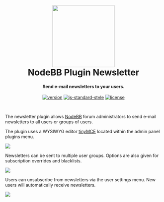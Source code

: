 <h1 align="center">
  <a href="https://community.nodebb.org/topic/4481"><img src="http://puu.sh/pcIZI/600b1c04a9.svg" height="200" with="200"></a>
  <br>
  NodeBB Plugin Newsletter
  <br>
</h1>

<h4 align="center">Send e-mail newsletters to your users.</h4>

<p align="center">
  <a href="https://www.npmjs.com/package/nodebb-plugin-newsletter"><img src="https://img.shields.io/npm/v/nodebb-plugin-newsletter?maxAge=2592000&style=for-the-badge&color=ffcccc" alt="version"></a>
  <!--<a href="https://travis-ci.org/yariplus/nodebb-plugin-newsletter"><img src="https://img.shields.io/travis/yariplus/nodebb-plugin-newsletter.svg?maxAge=2592000&style=plastic" alt="Travis CI"></a>-->
  <!--<a href="https://codeclimate.com/github/yariplus/nodebb-plugin-newsletter/coverage"><img src="https://img.shields.io/codeclimate/coverage/github/yariplus/nodebb-plugin-newsletter.svg?maxAge=2592000&style=plastic"></a>-->
  <a href="http://standardjs.com/"><img src="https://img.shields.io/badge/code%20style-standard-ff69b4?maxAge=2592000&style=for-the-badge&color=88ccee" alt="js-standard-style"></a>
  <a href="https://raw.githubusercontent.com/yariplus/nodebb-plugin-newsletter/master/LICENSE"><img src="https://img.shields.io/npm/l/nodebb-plugin-newsletter?maxAge=2592000&style=for-the-badge&color=eeccee" alt="license"></a>
</p>

<br>

<p>
The newsletter plugin allows <a href="https://nodebb.org/">NodeBB</a> forum administrators to send e-mail newsletters to all users or groups of users.
</p>

<p>
The plugin uses a WYSIWYG editor <a href="https://www.tinymce.com/">tinyMCE</a> located within the admin panel plugins menu.
</p>

<img src="http://puu.sh/wnMSP/1c8fff6cee.png">

<p>
Newsletters can be sent to multiple user groups. Options are also given for subscription overrides and blacklists.
</p>

<img src="http://puu.sh/wnN3T/fafdb818ef.png">

<p>
Users can unsubscribe from newsletters via the user settings menu. New users will automatically receive newsletters.
</p>

<img src="http://puu.sh/wnN6h/8bb0688a4e.png">

<p>
</p>

